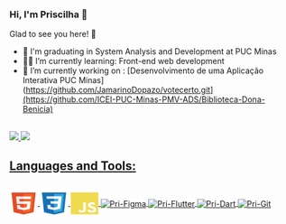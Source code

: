 ### Hi, I'm Priscilha :wave:

Glad to see you here! :star_struck:

- 📖 I'm graduating in System Analysis and Development at PUC Minas
- :woman_technologist:  I’m currently learning: Front-end web development
- 🔎 I’m currently working on : [Desenvolvimento de uma Aplicação Interativa PUC Minas](https://github.com/JamarinoDopazo/votecerto.git](https://github.com/ICEI-PUC-Minas-PMV-ADS/Biblioteca-Dona-Benicia)
<br/>

 <div>
  <a href="https://github.com/priscilha">
  <img height="160em" src="https://github-readme-stats.vercel.app/api?username=priscilha&show_icons=true&theme=tokyonight&include_all_commits=true&count_private=true"/>
  <img height="160em" src="https://github-readme-stats.vercel.app/api/top-langs/?username=priscilha&layout=compact&langs_count=7&theme=tokyonight"/>
</div>

  ## Languages and Tools:
 
  <div style="display: inline_block"><br>
   
   <img align="center" alt="Pri-HTML" height="40" width="50" src="https://raw.githubusercontent.com/devicons/devicon/master/icons/html5/html5-original.svg">
   <img align="center" alt="Pri-CSS" height="40" width="50" src="https://raw.githubusercontent.com/devicons/devicon/master/icons/css3/css3-original.svg">
   <img align="center" alt="Pri-Js" height="40" width="50" src="https://raw.githubusercontent.com/devicons/devicon/master/icons/javascript/javascript-plain.svg">
   <img align="center" alt="Pri-Figma" height="40" width="50" src="https://cdn.jsdelivr.net/gh/devicons/devicon/icons/figma/figma-original.svg" />
   <img align="center" alt="Pri-Flutter" height="40" width="50" src="https://cdn.jsdelivr.net/gh/devicons/devicon/icons/flutter/flutter-original.svg" />
   <img align="center" alt="Pri-Dart" height="40" width="50" src="https://cdn.jsdelivr.net/gh/devicons/devicon/icons/dart/dart-original.svg" />
   <img align="center" alt="Pri-Git" height="40" width="50" src="https://cdn.jsdelivr.net/gh/devicons/devicon/icons/git/git-original.svg" />

      
  
